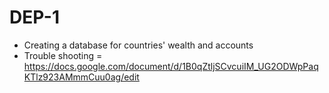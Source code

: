 # DEP-1
- Creating a database for countries' wealth and accounts
- Trouble shooting = https://docs.google.com/document/d/1B0qZtljSCvcuiIM_UG2ODWpPaqKTlz923AMmmCuu0ag/edit
